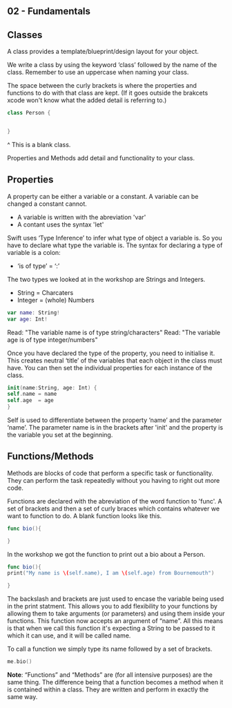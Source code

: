 ## 02 - Fundamentals 

 ## Classes

A class provides a template/blueprint/design layout for your object. 

We write a class by using the keyword ‘class’ followed by the name of the class. Remember to use an uppercase when naming your class. 

The space between the curly brackets is where the properties and functions to do with that class are kept. (If it goes outside the brakcets xcode won't know what the added detail is referring to.)  


```swift
class Person {


}
```

^ This is a blank class. 

Properties and Methods add detail and functionality to your class. 

 ## Properties

A property can be either a variable or a constant. A variable can be changed a constant cannot. 

+ A variable is written with the abreviation 'var'
+ A contant uses the syntax 'let'

Swift uses ‘Type Inference’ to infer what type of object a variable is. So you have to declare what type the variable is. The syntax for declaring a type of variable is a colon:

+ ‘is of type’ = ‘:’

The two types we looked at in the workshop are Strings and Integers.

+ String = Charcaters 
+ Integer = (whole) Numbers 


```swift
var name: String!
var age: Int!
```

Read: "The variable name is of type string/characters"
Read: "The variable age is of type integer/numbers"

Once you have declared the type of the property, you need to initialise it. This creates neutral ‘title’ of the variables that each object in the class must have. You can then set the individual properties for each instance of the class.


``` swift
init(name:String, age: Int) {
self.name = name
self.age  = age
}
```
Self is used to differentiate between the property ‘name’ and the parameter ‘name’. The parameter name is in the brackets after 'init' and the property is the variable you set at the beginning. 


 ## Functions/Methods

Methods are blocks of code that perform a specific task or functionality. They can perform the task repeatedly without you having to right out more code. 

Functions are declared with the abreviation of the word function to 'func'. A set of brackets and then a set of curly braces which contains whatever we want to function to do. A blank function looks like this. 

```swift
func bio(){

}
```
In the workshop we got the function to print out a bio about a Person. 

```swift
func bio(){
print("My name is \(self.name), I am \(self.age) from Bournemouth")

}
```

The backslash and brackets are just used to encase the variable being used in the print statment. This allows you to add flexibility to your functions by allowing them to take arguments (or parameters) and using them inside your functions.  This function now accepts an argument of “name”. All this means is that when we call this function it's expecting a String to be passed to it which it can use, and it will be called name.


To call a function we simply type its name followed by a set of brackets.

```swift
me.bio()
```


**Note**: “Functions” and “Methods” are (for all intensive purposes) are the same thing. The difference being that a function becomes a method when it is contained within a class. They are written and perform in exactly the same way. 





